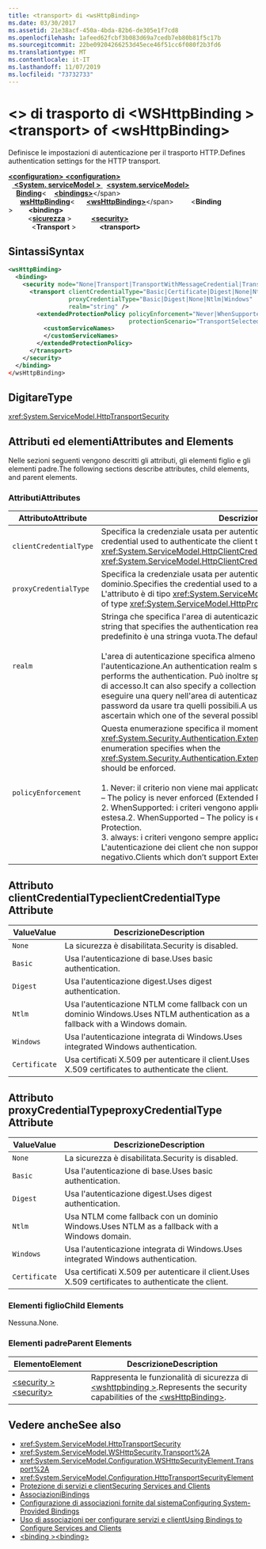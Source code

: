 ```yaml
---
title: <transport> di <wsHttpBinding>
ms.date: 03/30/2017
ms.assetid: 21e38acf-450a-4bda-82b6-de305e1f7cd8
ms.openlocfilehash: 1afeed62fcbf3b083d69a7cedb7eb80b81f5c17b
ms.sourcegitcommit: 22be09204266253d45ece46f51cc6f080f2b3fd6
ms.translationtype: MT
ms.contentlocale: it-IT
ms.lasthandoff: 11/07/2019
ms.locfileid: "73732733"
---
```

# <a name="transport-of-wshttpbinding"></a><span data-ttu-id="5d7b3-102">\<> di trasporto di \<WSHttpBinding ></span><span class="sxs-lookup"><span data-stu-id="5d7b3-102">\<transport> of \<wsHttpBinding></span></span>

<span data-ttu-id="5d7b3-103">Definisce le impostazioni di autenticazione per il trasporto HTTP.</span><span class="sxs-lookup"><span data-stu-id="5d7b3-103">Defines authentication settings for the HTTP transport.</span></span>

<span data-ttu-id="5d7b3-104">[ **\<configuration>** ](../configuration-element.md)</span><span class="sxs-lookup"><span data-stu-id="5d7b3-104">[**\<configuration>**](../configuration-element.md)</span></span>\
<span data-ttu-id="5d7b3-105">&nbsp;&nbsp;[ **\<System. serviceModel >** ](system-servicemodel.md)</span><span class="sxs-lookup"><span data-stu-id="5d7b3-105">&nbsp;&nbsp;[**\<system.serviceModel>**](system-servicemodel.md)</span></span>\
<span data-ttu-id="5d7b3-106">&nbsp;&nbsp;&nbsp;&nbsp;[**Binding**](bindings.md)\<</span><span class="sxs-lookup"><span data-stu-id="5d7b3-106">&nbsp;&nbsp;&nbsp;&nbsp;[**\<bindings>**](bindings.md)\</span></span>
<span data-ttu-id="5d7b3-107">&nbsp;&nbsp;&nbsp;&nbsp;&nbsp;&nbsp;[**wsHttpBinding**](wshttpbinding.md)\<</span><span class="sxs-lookup"><span data-stu-id="5d7b3-107">&nbsp;&nbsp;&nbsp;&nbsp;&nbsp;&nbsp;[**\<wsHttpBinding>**](wshttpbinding.md)\</span></span>
<span data-ttu-id="5d7b3-108">&nbsp;&nbsp;&nbsp;&nbsp;&nbsp;&nbsp;&nbsp;&nbsp;\<**Binding** ></span><span class="sxs-lookup"><span data-stu-id="5d7b3-108">&nbsp;&nbsp;&nbsp;&nbsp;&nbsp;&nbsp;&nbsp;&nbsp;**\<binding>**</span></span>\
<span data-ttu-id="5d7b3-109">&nbsp;&nbsp;&nbsp;&nbsp;&nbsp;&nbsp;&nbsp;&nbsp;&nbsp;&nbsp;\<[**sicurezza**](security-of-wshttpbinding.md) ></span><span class="sxs-lookup"><span data-stu-id="5d7b3-109">&nbsp;&nbsp;&nbsp;&nbsp;&nbsp;&nbsp;&nbsp;&nbsp;&nbsp;&nbsp;[**\<security>**](security-of-wshttpbinding.md)</span></span>\
<span data-ttu-id="5d7b3-110">&nbsp;&nbsp;&nbsp;&nbsp;&nbsp;&nbsp;&nbsp;&nbsp;&nbsp;&nbsp;&nbsp;&nbsp;\<**Transport** ></span><span class="sxs-lookup"><span data-stu-id="5d7b3-110">&nbsp;&nbsp;&nbsp;&nbsp;&nbsp;&nbsp;&nbsp;&nbsp;&nbsp;&nbsp;&nbsp;&nbsp;**\<transport>**</span></span>  

## <a name="syntax"></a><span data-ttu-id="5d7b3-111">Sintassi</span><span class="sxs-lookup"><span data-stu-id="5d7b3-111">Syntax</span></span>

```xml
<wsHttpBinding>
  <binding>
    <security mode="None|Transport|TransportWithMessageCredential|TransportCredentialOnly">
      <transport clientCredentialType="Basic|Certificate|Digest|None|Ntlm|Windows"
                 proxyCredentialType="Basic|Digest|None|Ntlm|Windows"
                 realm="string" />
        <extendedProtectionPolicy policyEnforcement="Never|WhenSupported|Always"
                                  protectionScenario="TransportSelected|TrustedProxy">
          <customServiceNames>
          </customServiceNames>
        </extendedProtectionPolicy>
      </transport>
    </security>
  </binding>
</wsHttpBinding>
```

## <a name="type"></a><span data-ttu-id="5d7b3-112">Digitare</span><span class="sxs-lookup"><span data-stu-id="5d7b3-112">Type</span></span>

<xref:System.ServiceModel.HttpTransportSecurity>

## <a name="attributes-and-elements"></a><span data-ttu-id="5d7b3-113">Attributi ed elementi</span><span class="sxs-lookup"><span data-stu-id="5d7b3-113">Attributes and Elements</span></span>

<span data-ttu-id="5d7b3-114">Nelle sezioni seguenti vengono descritti gli attributi, gli elementi figlio e gli elementi padre.</span><span class="sxs-lookup"><span data-stu-id="5d7b3-114">The following sections describe attributes, child elements, and parent elements.</span></span>

### <a name="attributes"></a><span data-ttu-id="5d7b3-115">Attributi</span><span class="sxs-lookup"><span data-stu-id="5d7b3-115">Attributes</span></span>

|<span data-ttu-id="5d7b3-116">Attributo</span><span class="sxs-lookup"><span data-stu-id="5d7b3-116">Attribute</span></span>|<span data-ttu-id="5d7b3-117">Descrizione</span><span class="sxs-lookup"><span data-stu-id="5d7b3-117">Description</span></span>|
|---------------|-----------------|
|`clientCredentialType`|<span data-ttu-id="5d7b3-118">Specifica la credenziale usata per autenticare il client presso il servizio.</span><span class="sxs-lookup"><span data-stu-id="5d7b3-118">Specifies the credential used to authenticate the client to the service.</span></span> <span data-ttu-id="5d7b3-119">L'attributo è di tipo <xref:System.ServiceModel.HttpClientCredentialType>.</span><span class="sxs-lookup"><span data-stu-id="5d7b3-119">This attribute is of type <xref:System.ServiceModel.HttpClientCredentialType>.</span></span>|
|`proxyCredentialType`|<span data-ttu-id="5d7b3-120">Specifica la credenziale usata per autenticare il client presso un proxy di dominio.</span><span class="sxs-lookup"><span data-stu-id="5d7b3-120">Specifies the credential used to authenticate the client to a domain proxy.</span></span> <span data-ttu-id="5d7b3-121">L'attributo è di tipo <xref:System.ServiceModel.HttpProxyCredentialType>.</span><span class="sxs-lookup"><span data-stu-id="5d7b3-121">This attribute is of type <xref:System.ServiceModel.HttpProxyCredentialType>.</span></span>|
|`realm`|<span data-ttu-id="5d7b3-122">Stringa che specifica l'area di autenticazione per l'autenticazione di base o digest.</span><span class="sxs-lookup"><span data-stu-id="5d7b3-122">A string that specifies the authentication realm for digest or basic authentication.</span></span> <span data-ttu-id="5d7b3-123">Il valore predefinito è una stringa vuota.</span><span class="sxs-lookup"><span data-stu-id="5d7b3-123">The default is an empty string.</span></span><br /><br /> <span data-ttu-id="5d7b3-124">L'area di autenticazione specifica almeno il nome dell'host che esegue l'autenticazione.</span><span class="sxs-lookup"><span data-stu-id="5d7b3-124">An authentication realm specifies at least the name of the host that performs the authentication.</span></span> <span data-ttu-id="5d7b3-125">Può inoltre specificare una raccolta di utenti aventi diritto di accesso.</span><span class="sxs-lookup"><span data-stu-id="5d7b3-125">It can also specify a collection of users that has access.</span></span> <span data-ttu-id="5d7b3-126">Un utente può eseguire una query nell'area di autenticazione per verificare i nomi utente e le password da usare tra quelli possibili.</span><span class="sxs-lookup"><span data-stu-id="5d7b3-126">A user can query the authentication realm to ascertain which one of the several possible usernames and passwords can be used.</span></span>|
|`policyEnforcement`|<span data-ttu-id="5d7b3-127">Questa enumerazione specifica il momento in cui deve essere applicato l'oggetto <xref:System.Security.Authentication.ExtendedProtection.ExtendedProtectionPolicy>.</span><span class="sxs-lookup"><span data-stu-id="5d7b3-127">This enumeration specifies when the <xref:System.Security.Authentication.ExtendedProtection.ExtendedProtectionPolicy> should be enforced.</span></span><br /><br /> <span data-ttu-id="5d7b3-128">1. Never: il criterio non viene mai applicato (la protezione estesa è disabilitata).</span><span class="sxs-lookup"><span data-stu-id="5d7b3-128">1.  Never – The policy is never enforced (Extended Protection is disabled).</span></span><br /><span data-ttu-id="5d7b3-129">2. WhenSupported: i criteri vengono applicati solo se il client supporta la protezione estesa.</span><span class="sxs-lookup"><span data-stu-id="5d7b3-129">2.  WhenSupported – The policy is enforced only if the client supports Extended Protection.</span></span><br /><span data-ttu-id="5d7b3-130">3. always: i criteri vengono sempre applicati.</span><span class="sxs-lookup"><span data-stu-id="5d7b3-130">3.  Always – The policy is always enforced.</span></span> <span data-ttu-id="5d7b3-131">L'autenticazione dei client che non supportano la protezione estesa avrà esito negativo.</span><span class="sxs-lookup"><span data-stu-id="5d7b3-131">Clients which don’t support Extended Protection will fail to authenticate.</span></span>|

## <a name="clientcredentialtype-attribute"></a><span data-ttu-id="5d7b3-132">Attributo clientCredentialType</span><span class="sxs-lookup"><span data-stu-id="5d7b3-132">clientCredentialType Attribute</span></span>

|<span data-ttu-id="5d7b3-133">Value</span><span class="sxs-lookup"><span data-stu-id="5d7b3-133">Value</span></span>|<span data-ttu-id="5d7b3-134">Descrizione</span><span class="sxs-lookup"><span data-stu-id="5d7b3-134">Description</span></span>|
|-----------|-----------------|
|`None`|<span data-ttu-id="5d7b3-135">La sicurezza è disabilitata.</span><span class="sxs-lookup"><span data-stu-id="5d7b3-135">Security is disabled.</span></span>|
|`Basic`|<span data-ttu-id="5d7b3-136">Usa l'autenticazione di base.</span><span class="sxs-lookup"><span data-stu-id="5d7b3-136">Uses basic authentication.</span></span>|
|`Digest`|<span data-ttu-id="5d7b3-137">Usa l'autenticazione digest.</span><span class="sxs-lookup"><span data-stu-id="5d7b3-137">Uses digest authentication.</span></span>|
|`Ntlm`|<span data-ttu-id="5d7b3-138">Usa l'autenticazione NTLM come fallback con un dominio Windows.</span><span class="sxs-lookup"><span data-stu-id="5d7b3-138">Uses NTLM authentication as a fallback with a Windows domain.</span></span>|
|`Windows`|<span data-ttu-id="5d7b3-139">Usa l'autenticazione integrata di Windows.</span><span class="sxs-lookup"><span data-stu-id="5d7b3-139">Uses integrated Windows authentication.</span></span>|
|`Certificate`|<span data-ttu-id="5d7b3-140">Usa certificati X.509 per autenticare il client.</span><span class="sxs-lookup"><span data-stu-id="5d7b3-140">Uses X.509 certificates to authenticate the client.</span></span>|

## <a name="proxycredentialtype-attribute"></a><span data-ttu-id="5d7b3-141">Attributo proxyCredentialType</span><span class="sxs-lookup"><span data-stu-id="5d7b3-141">proxyCredentialType Attribute</span></span>

|<span data-ttu-id="5d7b3-142">Value</span><span class="sxs-lookup"><span data-stu-id="5d7b3-142">Value</span></span>|<span data-ttu-id="5d7b3-143">Descrizione</span><span class="sxs-lookup"><span data-stu-id="5d7b3-143">Description</span></span>|
|-----------|-----------------|
|`None`|<span data-ttu-id="5d7b3-144">La sicurezza è disabilitata.</span><span class="sxs-lookup"><span data-stu-id="5d7b3-144">Security is disabled.</span></span>|
|`Basic`|<span data-ttu-id="5d7b3-145">Usa l'autenticazione di base.</span><span class="sxs-lookup"><span data-stu-id="5d7b3-145">Uses basic authentication.</span></span>|
|`Digest`|<span data-ttu-id="5d7b3-146">Usa l'autenticazione digest.</span><span class="sxs-lookup"><span data-stu-id="5d7b3-146">Uses digest authentication.</span></span>|
|`Ntlm`|<span data-ttu-id="5d7b3-147">Usa NTLM come fallback con un dominio Windows.</span><span class="sxs-lookup"><span data-stu-id="5d7b3-147">Uses NTLM as a fallback with a Windows domain.</span></span>|
|`Windows`|<span data-ttu-id="5d7b3-148">Usa l'autenticazione integrata di Windows.</span><span class="sxs-lookup"><span data-stu-id="5d7b3-148">Uses integrated Windows authentication.</span></span>|
|`Certificate`|<span data-ttu-id="5d7b3-149">Usa certificati X.509 per autenticare il client.</span><span class="sxs-lookup"><span data-stu-id="5d7b3-149">Uses X.509 certificates to authenticate the client.</span></span>|

### <a name="child-elements"></a><span data-ttu-id="5d7b3-150">Elementi figlio</span><span class="sxs-lookup"><span data-stu-id="5d7b3-150">Child Elements</span></span>

<span data-ttu-id="5d7b3-151">Nessuna.</span><span class="sxs-lookup"><span data-stu-id="5d7b3-151">None.</span></span>

### <a name="parent-elements"></a><span data-ttu-id="5d7b3-152">Elementi padre</span><span class="sxs-lookup"><span data-stu-id="5d7b3-152">Parent Elements</span></span>

|<span data-ttu-id="5d7b3-153">Elemento</span><span class="sxs-lookup"><span data-stu-id="5d7b3-153">Element</span></span>|<span data-ttu-id="5d7b3-154">Descrizione</span><span class="sxs-lookup"><span data-stu-id="5d7b3-154">Description</span></span>|
|-------------|-----------------|
|[<span data-ttu-id="5d7b3-155">\<security ></span><span class="sxs-lookup"><span data-stu-id="5d7b3-155">\<security></span></span>](security-of-wshttpbinding.md)|<span data-ttu-id="5d7b3-156">Rappresenta le funzionalità di sicurezza di [\<wshttpbinding >](wshttpbinding.md).</span><span class="sxs-lookup"><span data-stu-id="5d7b3-156">Represents the security capabilities of the [\<wsHttpBinding>](wshttpbinding.md).</span></span>|

## <a name="see-also"></a><span data-ttu-id="5d7b3-157">Vedere anche</span><span class="sxs-lookup"><span data-stu-id="5d7b3-157">See also</span></span>

- <xref:System.ServiceModel.HttpTransportSecurity>
- <xref:System.ServiceModel.WSHttpSecurity.Transport%2A>
- <xref:System.ServiceModel.Configuration.WSHttpSecurityElement.Transport%2A>
- <xref:System.ServiceModel.Configuration.HttpTransportSecurityElement>
- [<span data-ttu-id="5d7b3-158">Protezione di servizi e client</span><span class="sxs-lookup"><span data-stu-id="5d7b3-158">Securing Services and Clients</span></span>](../../../wcf/feature-details/securing-services-and-clients.md)
- [<span data-ttu-id="5d7b3-159">Associazioni</span><span class="sxs-lookup"><span data-stu-id="5d7b3-159">Bindings</span></span>](../../../wcf/bindings.md)
- [<span data-ttu-id="5d7b3-160">Configurazione di associazioni fornite dal sistema</span><span class="sxs-lookup"><span data-stu-id="5d7b3-160">Configuring System-Provided Bindings</span></span>](../../../wcf/feature-details/configuring-system-provided-bindings.md)
- [<span data-ttu-id="5d7b3-161">Uso di associazioni per configurare servizi e client</span><span class="sxs-lookup"><span data-stu-id="5d7b3-161">Using Bindings to Configure Services and Clients</span></span>](../../../wcf/using-bindings-to-configure-services-and-clients.md)
- [<span data-ttu-id="5d7b3-162">\<binding ></span><span class="sxs-lookup"><span data-stu-id="5d7b3-162">\<binding></span></span>](bindings.md)
